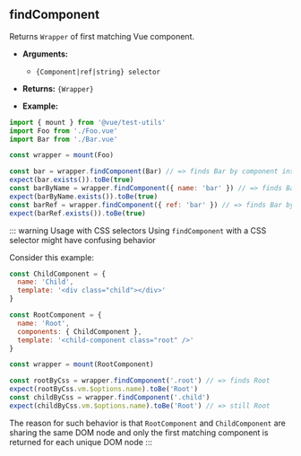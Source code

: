 ## findComponent

Returns `Wrapper` of first matching Vue component.

- **Arguments:**

  - `{Component|ref|string} selector`

- **Returns:** `{Wrapper}`

- **Example:**

```js
import { mount } from '@vue/test-utils'
import Foo from './Foo.vue'
import Bar from './Bar.vue'

const wrapper = mount(Foo)

const bar = wrapper.findComponent(Bar) // => finds Bar by component instance
expect(bar.exists()).toBe(true)
const barByName = wrapper.findComponent({ name: 'bar' }) // => finds Bar by `name`
expect(barByName.exists()).toBe(true)
const barRef = wrapper.findComponent({ ref: 'bar' }) // => finds Bar by `ref`
expect(barRef.exists()).toBe(true)
```

::: warning Usage with CSS selectors
Using `findComponent` with a CSS selector might have confusing behavior

Consider this example:

```js
const ChildComponent = {
  name: 'Child',
  template: '<div class="child"></div>'
}

const RootComponent = {
  name: 'Root',
  components: { ChildComponent },
  template: '<child-component class="root" />'
}

const wrapper = mount(RootComponent)

const rootByCss = wrapper.findComponent('.root') // => finds Root
expect(rootByCss.vm.$options.name).toBe('Root')
const childByCss = wrapper.findComponent('.child')
expect(childByCss.vm.$options.name).toBe('Root') // => still Root
```

The reason for such behavior is that `RootComponent` and `ChildComponent` are sharing the same DOM node and only the first matching component is returned for each unique DOM node
:::
